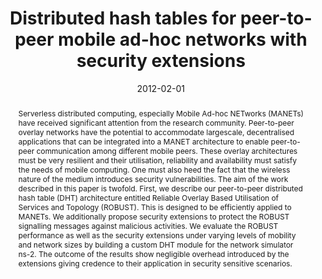 ---
title: "Distributed hash tables for peer-to-peer mobile ad-hoc networks with security extensions"
abstract: "Serverless distributed computing, especially Mobile Ad-hoc NETworks (MANETs) have received significant attention from the research community. Peer-to-peer overlay networks have the potential to accommodate largescale, decentralised applications that can be integrated into a MANET architecture to enable peer-to-peer communication among different mobile peers. These overlay architectures must be very resilient and their utilisation, reliability and availability must satisfy the needs of mobile computing. One must also heed the fact that the wireless nature of the medium introduces security vulnerabilities. The aim of the work described in this paper is twofold. First, we describe our peer-to-peer distributed hash table (DHT) architecture entitled Reliable Overlay Based Utilisation of Services and Topology (ROBUST). This is designed to be efficiently applied to MANETs. We additionally propose security extensions to protect the ROBUST signalling messages against malicious activities. We evaluate the ROBUST performance as well as the security extensions under varying levels of mobility and network sizes by building a custom DHT module for the network simulator ns-2. The outcome of the results show negligible overhead introduced by the extensions giving credence to their application in security sensitive scenarios."
collection: publications
permalink: /publication/millar2012distributed
date: 2012-02-01
venue: 'Journal of Networks'
paperurl: '/files/pdf/papers/millar2012distributed.pdf'
github: 'https://github.com/Or3stis/apparatus'
link: 'https://www.sciencedirect.com/user/identity/landing?code=RghTkjhJtJofb6Hp_ZdEW7tTWZMkDHomha0IyM_A&state=retryCounter%3D0%26csrfToken%3Dcd3bf8ba-6329-4ef8-8ac8-ac46f3b3f3c7%26idpPolicy%3Durn%253Acom%253Aelsevier%253Aidp%253Apolicy%253Aproduct%253Ainst_assoc%26returnUrl%3D%252Fscience%252Farticle%252Fpii%252FS1570870518305936%26prompt%3Dnone%26cid%3Darp-ea1ad7ee-2eae-4fa4-879a-1623fc818c21'
citation: 'Grant Millar, Emmanouil Panaousis, Christos Politis (2012). 
		&quot;Distributed hash tables for peer-to-peer mobile ad-hoc networks with security extensions.&quot;
		<i>Journal of Networks 7(2): 288-299 (2012)</i>.'
---
